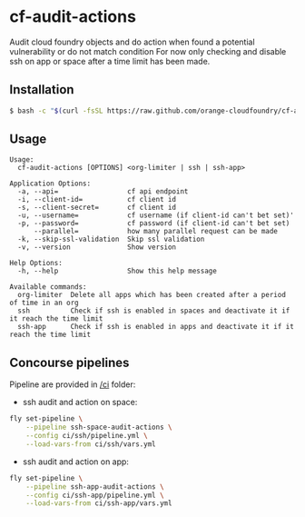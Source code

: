 # cf-audit-actions

Audit cloud foundry objects and do action when found a potential vulnerability or do not match condition
For now only checking and disable ssh on app or space after a time limit has been made.

## Installation

```bash
$ bash -c "$(curl -fsSL https://raw.github.com/orange-cloudfoundry/cf-audit-actions/master/bin/install.sh)"
```

## Usage

```
Usage:
  cf-audit-actions [OPTIONS] <org-limiter | ssh | ssh-app>

Application Options:
  -a, --api=                 cf api endpoint
  -i, --client-id=           cf client id
  -s, --client-secret=       cf client id
  -u, --username=            cf username (if client-id can't bet set)'
  -p, --password=            cf password (if client-id can't bet set)
      --parallel=            how many parallel request can be made
  -k, --skip-ssl-validation  Skip ssl validation
  -v, --version              Show version

Help Options:
  -h, --help                 Show this help message

Available commands:
  org-limiter  Delete all apps which has been created after a period of time in an org
  ssh          Check if ssh is enabled in spaces and deactivate it if it reach the time limit
  ssh-app      Check if ssh is enabled in apps and deactivate it if it reach the time limit
```

## Concourse pipelines

Pipeline are provided in [/ci](/ci) folder:

- ssh audit and action on space:

```bash
fly set-pipeline \
    --pipeline ssh-space-audit-actions \
    --config ci/ssh/pipeline.yml \
    --load-vars-from ci/ssh/vars.yml
```

- ssh audit and action on app:
```bash
fly set-pipeline \
    --pipeline ssh-app-audit-actions \
    --config ci/ssh-app/pipeline.yml \
    --load-vars-from ci/ssh-app/vars.yml
```
